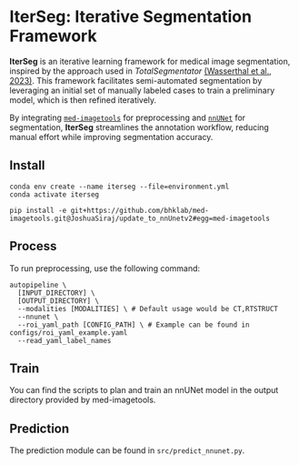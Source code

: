 # IterSeg: Iterative Segmentation Framework  

**IterSeg** is an iterative learning framework for medical image segmentation, inspired by the approach used in *TotalSegmentator* [(Wasserthal et al., 2023)](https://doi.org/10.1148/ryai.230024). This framework facilitates semi-automated segmentation by leveraging an initial set of manually labeled cases to train a preliminary model, which is then refined iteratively.  

By integrating [`med-imagetools`](https://github.com/bhklab/med-imagetools) for preprocessing and [`nnUNet`](https://github.com/MIC-DKFZ/nnUNet) for segmentation, **IterSeg** streamlines the annotation workflow, reducing manual effort while improving segmentation accuracy.  

## Install

```console
conda env create --name iterseg --file=environment.yml
conda activate iterseg
```

```console
pip install -e git+https://github.com/bhklab/med-imagetools.git@JoshuaSiraj/update_to_nnUnetv2#egg=med-imagetools
```

## Process  

To run preprocessing, use the following command:  

```console
autopipeline \
  [INPUT_DIRECTORY] \
  [OUTPUT_DIRECTORY] \
  --modalities [MODALITIES] \ # Default usage would be CT,RTSTRUCT
  --nnunet \
  --roi_yaml_path [CONFIG_PATH] \ # Example can be found in configs/roi_yaml_example.yaml
  --read_yaml_label_names
```

## Train

You can find the scripts to plan and train an nnUNet model in the output directory provided by med-imagetools.

## Prediction

The prediction module can be found in `src/predict_nnunet.py`.
